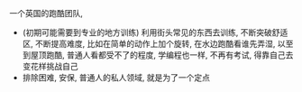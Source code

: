 一个英国的跑酷团队, 

- (初期可能需要到专业的地方训练) 利用街头常见的东西去训练, 不断突破舒适区, 不断提高难度, 比如在简单的动作上加个旋转, 在水边跑酷看谁先弄湿, 以至到屋顶跑酷, 普通人看都受不了的程度, 学编程也一样, 不再有考试, 得靠自己去变花样挑战自己
- 排除困难, 安保, 普通人的私人领域, 就是为了一个定点